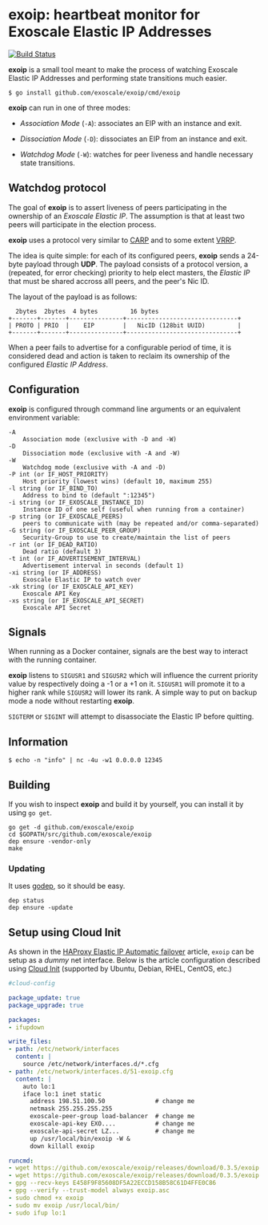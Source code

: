 exoip: heartbeat monitor for Exoscale Elastic IP Addresses
==========================================================

[![Build Status](https://travis-ci.org/exoscale/exoip.svg?branch=master)](https://travis-ci.org/exoscale/exoip)

**exoip** is a small tool meant to make the process of watching
Exoscale Elastic IP Addresses and performing state transitions much
easier.

```
$ go install github.com/exoscale/exoip/cmd/exoip
```

**exoip** can run in one of three modes:

- *Association Mode* (`-A`): associates an EIP with an instance and exit.

- *Dissociation Mode* (`-D`): dissociates an EIP from an instance and exit.

- *Watchdog Mode* (`-W`): watches for peer liveness and handle necessary state transitions.


## Watchdog protocol

The goal of **exoip** is to assert liveness of peers participating in
the ownership of an *Exoscale Elastic IP*. The assumption is that at
least two peers will participate in the election process.


**exoip** uses a protocol very similar to
[CARP](http://en.wikipedia.org/wiki/Common_Address_Redundancy_Protocol)
and to some extent
[VRRP](http://en.wikipedia.org/wiki/Virtual_Router_Redundancy_Protocol).

The idea is quite simple: for each of its configured peers, **exoip**
sends a 24-byte payload through **UDP**. The payload consists of a
protocol version, a (repeated, for error checking) priority to help
elect masters, the *Elastic IP* that must be shared accross alll
peers, and the peer's Nic ID.

The layout of the payload is as follows:

      2bytes  2bytes  4 bytes         16 bytes
    +-------+-------+---------------+-------------------------------+
    | PROTO | PRIO  |    EIP        |   NicID (128bit UUID)         |
    +-------+-------+---------------+-------------------------------+


When a peer fails to advertise for a configurable period of time, it
is considered dead and action is taken to reclaim its ownership of
the configured *Elastic IP Address*.

## Configuration

**exoip** is configured through command line arguments or an equivalent
environment variable:

    -A
        Association mode (exclusive with -D and -W)
    -D
        Dissociation mode (exclusive with -A and -W)
    -W
        Watchdog mode (exclusive with -A and -D)
    -P int (or IF_HOST_PRIORITY)
        Host priority (lowest wins) (default 10, maximum 255)
    -l string (or IF_BIND_TO)
        Address to bind to (default ":12345")
    -i string (or IF_EXOSCALE_INSTANCE_ID)
        Instance ID of one self (useful when running from a container)
    -p string (or IF_EXOSCALE_PEERS)
        peers to communicate with (may be repeated and/or comma-separated)
    -G string (or IF_EXOSCALE_PEER_GROUP)
        Security-Group to use to create/maintain the list of peers
    -r int (or IF_DEAD_RATIO)
        Dead ratio (default 3)
    -t int (or IF_ADVERTISEMENT_INTERVAL)
        Advertisement interval in seconds (default 1)
    -xi string (or IF_ADDRESS)
        Exoscale Elastic IP to watch over
    -xk string (or IF_EXOSCALE_API_KEY)
        Exoscale API Key
    -xs string (or IF_EXOSCALE_API_SECRET)
        Exoscale API Secret

## Signals

When running as a Docker container, signals are the best way to interact with the running container.

**exoip** listens to `SIGUSR1` and `SIGUSR2` which will influence the current priority value by respectively doing a -1 or a +1 on it. `SIGUSR1` will promote it to a higher rank while `SIGUSR2` will lower its rank. A simple way to put on backup mode a node without restarting **exoip**.

`SIGTERM` or `SIGINT` will attempt to disassociate the Elastic IP before quitting.

## Information

```
$ echo -n "info" | nc -4u -w1 0.0.0.0 12345
```

## Building

If you wish to inspect **exoip** and build it by yourself, you can install it by using `go get`.

    go get -d github.com/exoscale/exoip
    cd $GOPATH/src/github.com/exoscale/exoip
    dep ensure -vendor-only
    make

### Updating

It uses [godep](https://github.com/golang/dep), so it should be easy.

    dep status
    dep ensure -update

## Setup using Cloud Init

As shown in the [HAProxy Elastic IP Automatic
failover](https://www.exoscale.ch/syslog/2017/02/07/haproxy-elastic-ip-automatic-failover/)
article, `exoip` can be setup as a _dummy_ net interface. Below is the article
configuration described using [Cloud Init](http://cloudinit.readthedocs.io/)
(supported by Ubuntu, Debian, RHEL, CentOS, etc.)

```yaml
#cloud-config

package_update: true
package_upgrade: true

packages:
- ifupdown

write_files:
- path: /etc/network/interfaces
  content: |
    source /etc/network/interfaces.d/*.cfg
- path: /etc/network/interfaces.d/51-exoip.cfg
  content: |
    auto lo:1
    iface lo:1 inet static
      address 198.51.100.50              # change me
      netmask 255.255.255.255
      exoscale-peer-group load-balancer  # change me
      exoscale-api-key EXO....           # change me
      exoscale-api-secret LZ...          # change me
      up /usr/local/bin/exoip -W &
      down killall exoip

runcmd:
- wget https://github.com/exoscale/exoip/releases/download/0.3.5/exoip
- wget https://github.com/exoscale/exoip/releases/download/0.3.5/exoip.asc
- gpg --recv-keys E458F9F85608DF5A22ECCD158B58C61D4FFE0C86
- gpg --verify --trust-model always exoip.asc
- sudo chmod +x exoip
- sudo mv exoip /usr/local/bin/
- sudo ifup lo:1
```
